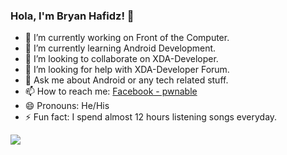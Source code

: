 ### Hola, I'm Bryan Hafidz! 👋

- 🔭 I’m currently working on Front of the Computer. 
- 🌱 I’m currently learning Android Development.
- 👯 I’m looking to collaborate on XDA-Developer.
- 🤔 I’m looking for help with XDA-Developer Forum.
- 💬 Ask me about Android or any tech related stuff.
- 📫 How to reach me: [Facebook - pwnable](https://Facebook.com/pwnable)
- 😄 Pronouns: He/His 
- ⚡ Fun fact: I spend almost 12 hours listening songs everyday.


<img src="https://github-readme-stats.vercel.app/api?username=MumetNgoding&&show_icons=true&title_color=00FFFF&icon_color=bb2acf&text_color=daf7dc&bg_color=191919">
